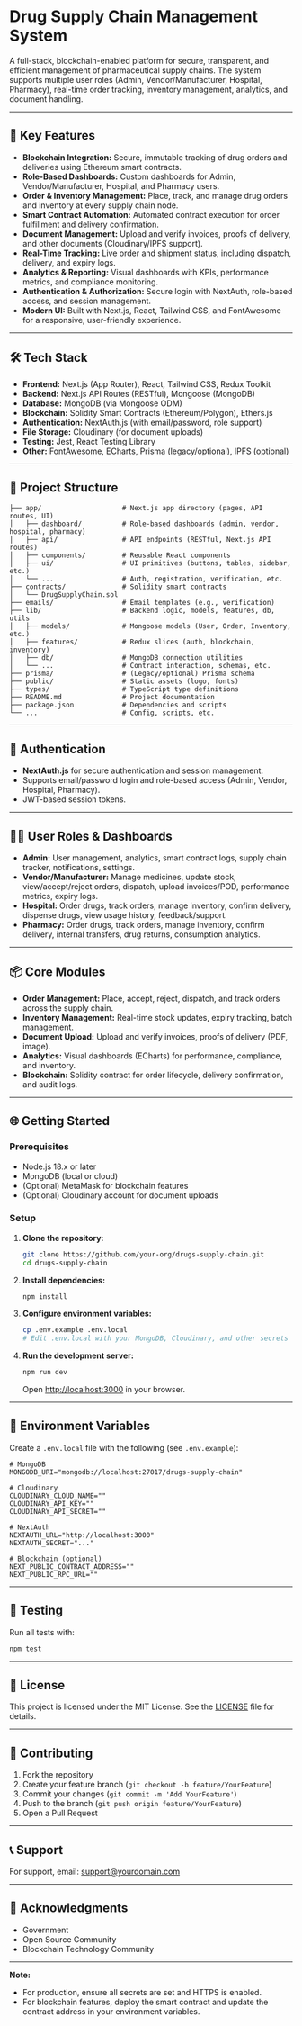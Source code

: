 # Drug Supply Chain Management System

A full-stack, blockchain-enabled platform for secure, transparent, and efficient management of pharmaceutical supply chains. The system supports multiple user roles (Admin, Vendor/Manufacturer, Hospital, Pharmacy), real-time order tracking, inventory management, analytics, and document handling.

---

## 🚀 Key Features

- **Blockchain Integration:** Secure, immutable tracking of drug orders and deliveries using Ethereum smart contracts.
- **Role-Based Dashboards:** Custom dashboards for Admin, Vendor/Manufacturer, Hospital, and Pharmacy users.
- **Order & Inventory Management:** Place, track, and manage drug orders and inventory at every supply chain node.
- **Smart Contract Automation:** Automated contract execution for order fulfillment and delivery confirmation.
- **Document Management:** Upload and verify invoices, proofs of delivery, and other documents (Cloudinary/IPFS support).
- **Real-Time Tracking:** Live order and shipment status, including dispatch, delivery, and expiry logs.
- **Analytics & Reporting:** Visual dashboards with KPIs, performance metrics, and compliance monitoring.
- **Authentication & Authorization:** Secure login with NextAuth, role-based access, and session management.
- **Modern UI:** Built with Next.js, React, Tailwind CSS, and FontAwesome for a responsive, user-friendly experience.

---

## 🛠️ Tech Stack

- **Frontend:** Next.js (App Router), React, Tailwind CSS, Redux Toolkit
- **Backend:** Next.js API Routes (RESTful), Mongoose (MongoDB)
- **Database:** MongoDB (via Mongoose ODM)
- **Blockchain:** Solidity Smart Contracts (Ethereum/Polygon), Ethers.js
- **Authentication:** NextAuth.js (with email/password, role support)
- **File Storage:** Cloudinary (for document uploads)
- **Testing:** Jest, React Testing Library
- **Other:** FontAwesome, ECharts, Prisma (legacy/optional), IPFS (optional)

---

## 📁 Project Structure

```
├── app/                    # Next.js app directory (pages, API routes, UI)
│   ├── dashboard/          # Role-based dashboards (admin, vendor, hospital, pharmacy)
│   ├── api/                # API endpoints (RESTful, Next.js API routes)
│   ├── components/         # Reusable React components
│   ├── ui/                 # UI primitives (buttons, tables, sidebar, etc.)
│   └── ...                 # Auth, registration, verification, etc.
├── contracts/              # Solidity smart contracts
│   └── DrugSupplyChain.sol
├── emails/                 # Email templates (e.g., verification)
├── lib/                    # Backend logic, models, features, db, utils
│   ├── models/             # Mongoose models (User, Order, Inventory, etc.)
│   ├── features/           # Redux slices (auth, blockchain, inventory)
│   ├── db/                 # MongoDB connection utilities
│   └── ...                 # Contract interaction, schemas, etc.
├── prisma/                 # (Legacy/optional) Prisma schema
├── public/                 # Static assets (logo, fonts)
├── types/                  # TypeScript type definitions
├── README.md               # Project documentation
├── package.json            # Dependencies and scripts
└── ...                     # Config, scripts, etc.
```

---

## 🔐 Authentication

- **NextAuth.js** for secure authentication and session management.
- Supports email/password login and role-based access (Admin, Vendor, Hospital, Pharmacy).
- JWT-based session tokens.

---

## 🧑‍💻 User Roles & Dashboards

- **Admin:** User management, analytics, smart contract logs, supply chain tracker, notifications, settings.
- **Vendor/Manufacturer:** Manage medicines, update stock, view/accept/reject orders, dispatch, upload invoices/POD, performance metrics, expiry logs.
- **Hospital:** Order drugs, track orders, manage inventory, confirm delivery, dispense drugs, view usage history, feedback/support.
- **Pharmacy:** Order drugs, track orders, manage inventory, confirm delivery, internal transfers, drug returns, consumption analytics.

---

## 📦 Core Modules

- **Order Management:** Place, accept, reject, dispatch, and track orders across the supply chain.
- **Inventory Management:** Real-time stock updates, expiry tracking, batch management.
- **Document Upload:** Upload and verify invoices, proofs of delivery (PDF, image).
- **Analytics:** Visual dashboards (ECharts) for performance, compliance, and inventory.
- **Blockchain:** Solidity contract for order lifecycle, delivery confirmation, and audit logs.

---

## 🌐 Getting Started

### Prerequisites

- Node.js 18.x or later
- MongoDB (local or cloud)
- (Optional) MetaMask for blockchain features
- (Optional) Cloudinary account for document uploads

### Setup

1. **Clone the repository:**
   ```bash
   git clone https://github.com/your-org/drugs-supply-chain.git
   cd drugs-supply-chain
   ```

2. **Install dependencies:**
   ```bash
   npm install
   ```

3. **Configure environment variables:**
   ```bash
   cp .env.example .env.local
   # Edit .env.local with your MongoDB, Cloudinary, and other secrets
   ```

4. **Run the development server:**
   ```bash
   npm run dev
   ```
   Open [http://localhost:3000](http://localhost:3000) in your browser.

---

## 🔧 Environment Variables

Create a `.env.local` file with the following (see `.env.example`):

```env
# MongoDB
MONGODB_URI="mongodb://localhost:27017/drugs-supply-chain"

# Cloudinary
CLOUDINARY_CLOUD_NAME=""
CLOUDINARY_API_KEY=""
CLOUDINARY_API_SECRET=""

# NextAuth
NEXTAUTH_URL="http://localhost:3000"
NEXTAUTH_SECRET="..."

# Blockchain (optional)
NEXT_PUBLIC_CONTRACT_ADDRESS=""
NEXT_PUBLIC_RPC_URL=""
```

---

## 🧪 Testing

Run all tests with:
```bash
npm test
```

---

## 📄 License

This project is licensed under the MIT License. See the [LICENSE](LICENSE) file for details.

---

## 🤝 Contributing

1. Fork the repository
2. Create your feature branch (`git checkout -b feature/YourFeature`)
3. Commit your changes (`git commit -m 'Add YourFeature'`)
4. Push to the branch (`git push origin feature/YourFeature`)
5. Open a Pull Request

---

## 📞 Support

For support, email: support@yourdomain.com

---

## 🙏 Acknowledgments

- Government
- Open Source Community
- Blockchain Technology Community

---

**Note:**  
- For production, ensure all secrets are set and HTTPS is enabled.
- For blockchain features, deploy the smart contract and update the contract address in your environment variables.
